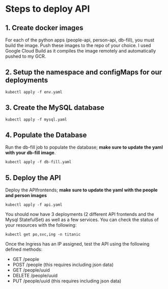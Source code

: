 # Steps to deploy API

## 1. Create docker images 

For each of the python apps (people-api, person-api, db-fill), you must build the image. Push these images to the repo of your choice. I used Google Cloud Build as it compiles the image remotely and automatically pushed to my GCR.

## 2. Setup the namespace and configMaps for our deployments
  
    kubectl apply -f env.yaml
    
## 3. Create the MySQL database
  
    kubectl apply -f mysql.yaml
    
## 4. Populate the Database

Run the db-fill job to populate the database; **make sure to update the yaml with your db-fill image**.

    kubectl apply -f db-fill.yaml

## 5. Deploy the API 

Deploy the APIfrontends; **make sure to update the yaml with the people and person images**

    kubectl apply -f api.yaml

You should now have 3 deployments (2 different API frontends and the Mysql StatefulSet) as well as a few services.
You can check the status of your resources with the following:

    kubectl get po,svc,ing -n titanic

Once the Ingress has an IP assigned, test the API using the following defined methods:

- GET /people
- POST /people (this requires including json data)
- GET /people/uuid
- DELETE /people/uuid
- PUT /people/uuid (this requires including json data)
